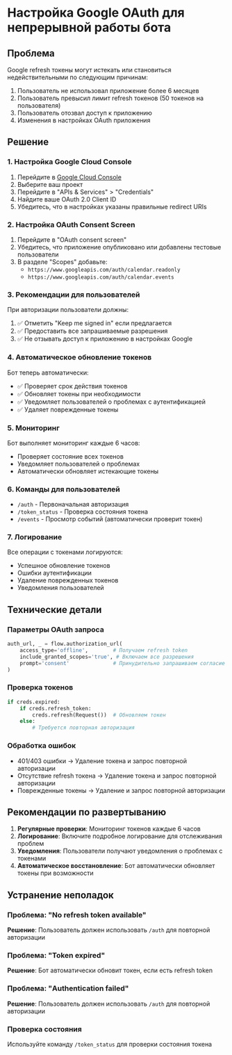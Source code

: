 # Настройка Google OAuth для непрерывной работы бота

## Проблема
Google refresh токены могут истекать или становиться недействительными по следующим причинам:
1. Пользователь не использовал приложение более 6 месяцев
2. Пользователь превысил лимит refresh токенов (50 токенов на пользователя)
3. Пользователь отозвал доступ к приложению
4. Изменения в настройках OAuth приложения

## Решение

### 1. Настройка Google Cloud Console

1. Перейдите в [Google Cloud Console](https://console.cloud.google.com/)
2. Выберите ваш проект
3. Перейдите в "APIs & Services" > "Credentials"
4. Найдите ваше OAuth 2.0 Client ID
5. Убедитесь, что в настройках указаны правильные redirect URIs

### 2. Настройка OAuth Consent Screen

1. Перейдите в "OAuth consent screen"
2. Убедитесь, что приложение опубликовано или добавлены тестовые пользователи
3. В разделе "Scopes" добавьте:
   - `https://www.googleapis.com/auth/calendar.readonly`
   - `https://www.googleapis.com/auth/calendar.events`

### 3. Рекомендации для пользователей

При авторизации пользователи должны:
1. ✅ Отметить "Keep me signed in" если предлагается
2. ✅ Предоставить все запрашиваемые разрешения
3. ✅ Не отзывать доступ к приложению в настройках Google

### 4. Автоматическое обновление токенов

Бот теперь автоматически:
- ✅ Проверяет срок действия токенов
- ✅ Обновляет токены при необходимости
- ✅ Уведомляет пользователей о проблемах с аутентификацией
- ✅ Удаляет поврежденные токены

### 5. Мониторинг

Бот выполняет мониторинг каждые 6 часов:
- Проверяет состояние всех токенов
- Уведомляет пользователей о проблемах
- Автоматически обновляет истекающие токены

### 6. Команды для пользователей

- `/auth` - Первоначальная авторизация
- `/token_status` - Проверка состояния токена
- `/events` - Просмотр событий (автоматически проверит токен)

### 7. Логирование

Все операции с токенами логируются:
- Успешное обновление токенов
- Ошибки аутентификации
- Удаление поврежденных токенов
- Уведомления пользователей

## Технические детали

### Параметры OAuth запроса
```python
auth_url, _ = flow.authorization_url(
    access_type='offline',        # Получаем refresh token
    include_granted_scopes='true', # Включаем все разрешения
    prompt='consent'              # Принудительно запрашиваем согласие
)
```

### Проверка токенов
```python
if creds.expired:
    if creds.refresh_token:
        creds.refresh(Request())  # Обновляем токен
    else:
        # Требуется повторная авторизация
```

### Обработка ошибок
- 401/403 ошибки → Удаление токена и запрос повторной авторизации
- Отсутствие refresh токена → Удаление токена и запрос повторной авторизации
- Поврежденные токены → Удаление и запрос повторной авторизации

## Рекомендации по развертыванию

1. **Регулярные проверки**: Мониторинг токенов каждые 6 часов
2. **Логирование**: Включите подробное логирование для отслеживания проблем
3. **Уведомления**: Пользователи получают уведомления о проблемах с токенами
4. **Автоматическое восстановление**: Бот автоматически обновляет токены при возможности

## Устранение неполадок

### Проблема: "No refresh token available"
**Решение**: Пользователь должен использовать `/auth` для повторной авторизации

### Проблема: "Token expired"
**Решение**: Бот автоматически обновит токен, если есть refresh token

### Проблема: "Authentication failed"
**Решение**: Пользователь должен использовать `/auth` для повторной авторизации

### Проверка состояния
Используйте команду `/token_status` для проверки состояния токена 